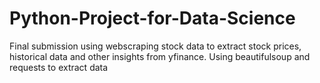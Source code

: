 # Python-Project-for-Data-Science
Final submission using webscraping stock data to extract stock prices, historical data and other insights from yfinance.
Using beautifulsoup and requests to extract data
